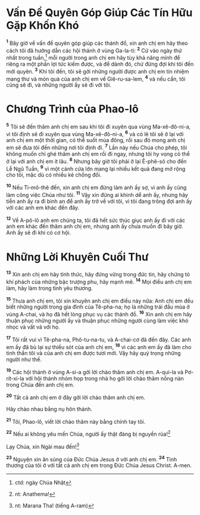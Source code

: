 # Vấn Đề Quyên Góp Giúp Các Tín Hữu Gặp Khốn Khó

<sup><b>1</b></sup> Bây giờ về vấn đề quyên góp giúp các thánh đồ, xin anh chị em hãy theo cách tôi đã hướng dẫn các hội thánh ở vùng Ga-la-ti: <sup><b>2</b></sup> Cứ vào ngày thứ nhất trong tuần,[^1-72ec753b-2618-4a7f-acc7-790a121a1add] mỗi người trong anh chị em hãy tùy khả năng mình để riêng ra một phần lợi tức kiếm được, và để dành đó, chứ đừng đợi khi tôi đến mới quyên. <sup><b>3</b></sup> Khi tôi đến, tôi sẽ gởi những người được anh chị em tín nhiệm mang thư và món quà của anh chị em về Giê-ru-sa-lem, <sup><b>4</b></sup> và nếu cần, tôi cũng sẽ đi, và những người ấy sẽ đi với tôi.

# Chương Trình của Phao-lô

<sup><b>5</b></sup> Tôi sẽ đến thăm anh chị em sau khi tôi đi xuyên qua vùng Ma-xê-đô-ni-a, vì tôi định sẽ đi xuyên qua vùng Ma-xê-đô-ni-a, <sup><b>6</b></sup> và có lẽ tôi sẽ ở lại với anh chị em một thời gian, có thể suốt mùa đông, rồi sau đó mong anh chị em sẽ đưa tôi đến những nơi tôi định đi. <sup><b>7</b></sup> Lần này nếu Chúa cho phép, tôi không muốn chỉ ghé thăm anh chị em rồi đi ngay, nhưng tôi hy vọng có thể ở lại với anh chị em ít lâu. <sup><b>8</b></sup> Nhưng bây giờ tôi phải ở lại Ê-phê-sô cho đến Lễ Ngũ Tuần, <sup><b>9</b></sup> vì một cánh cửa lớn mang lại nhiều kết quả đang mở rộng cho tôi, mặc dù có nhiều kẻ chống đối.

<sup><b>10</b></sup> Nếu Ti-mô-thê đến, xin anh chị em đừng làm anh ấy sợ, vì anh ấy cũng làm công việc Chúa như tôi. <sup><b>11</b></sup> Vậy xin đừng ai khinh dể anh ấy, nhưng hãy tiễn anh ấy ra đi bình an để anh ấy trở về với tôi, vì tôi đang trông đợi anh ấy với các anh em khác đến đây.

<sup><b>12</b></sup> Về A-pô-lô anh em chúng ta, tôi đã hết sức thúc giục anh ấy đi với các anh em khác đến thăm anh chị em, nhưng anh ấy chưa muốn đi bây giờ. Anh ấy sẽ đi khi có cơ hội.

# Những Lời Khuyên Cuối Thư

<sup><b>13</b></sup> Xin anh chị em hãy tỉnh thức, hãy đứng vững trong đức tin, hãy chứng tỏ khí phách của những bậc trượng phu, hãy mạnh mẽ. <sup><b>14</b></sup> Mọi điều anh chị em làm, hãy làm trong tình yêu thương.

<sup><b>15</b></sup> Thưa anh chị em, tôi xin khuyên anh chị em điều này nữa: Anh chị em đều biết những người trong gia đình của Tê-pha-na; họ là những trái đầu mùa ở vùng A-chai, và họ đã hết lòng phục vụ các thánh đồ. <sup><b>16</b></sup> Xin anh chị em hãy thuận phục những người ấy và thuận phục những người cùng làm việc khó nhọc và vất vả với họ.

<sup><b>17</b></sup> Tôi rất vui vì Tê-pha-na, Phô-tu-na-tu, và A-chai-cơ đã đến đây. Các anh em ấy đã bù lại sự thiếu sót của anh chị em, <sup><b>18</b></sup> vì các anh em ấy đã làm cho tinh thần tôi và của anh chị em được tươi mới. Vậy hãy quý trọng những người như thế.

<sup><b>19</b></sup> Các hội thánh ở vùng A-si-a gởi lời chào thăm anh chị em. A-qui-la và Pơ-rít-xi-la với hội thánh nhóm họp trong nhà họ gởi lời chào thăm nồng nàn trong Chúa đến anh chị em.

<sup><b>20</b></sup> Tất cả anh chị em ở đây gởi lời chào thăm anh chị em.

Hãy chào nhau bằng nụ hôn thánh.

<sup><b>21</b></sup> Tôi, Phao-lô, viết lời chào thăm này bằng chính tay tôi.

<sup><b>22</b></sup> Nếu ai không yêu mến Chúa, người ấy thật đáng bị nguyền rủa![^2-72ec753b-2618-4a7f-acc7-790a121a1add]

Lạy Chúa, xin Ngài mau đến![^3-72ec753b-2618-4a7f-acc7-790a121a1add]

<sup><b>23</b></sup> Nguyện xin ân sủng của Đức Chúa Jesus ở với anh chị em. <sup><b>24</b></sup> Tình thương của tôi ở với tất cả anh chị em trong Đức Chúa Jesus Christ. A-men.

[^1-72ec753b-2618-4a7f-acc7-790a121a1add]: ctd: ngày Chúa Nhật

[^2-72ec753b-2618-4a7f-acc7-790a121a1add]: nt: Anathema!

[^3-72ec753b-2618-4a7f-acc7-790a121a1add]: nt: Marana Tha! (tiếng A-ram)
